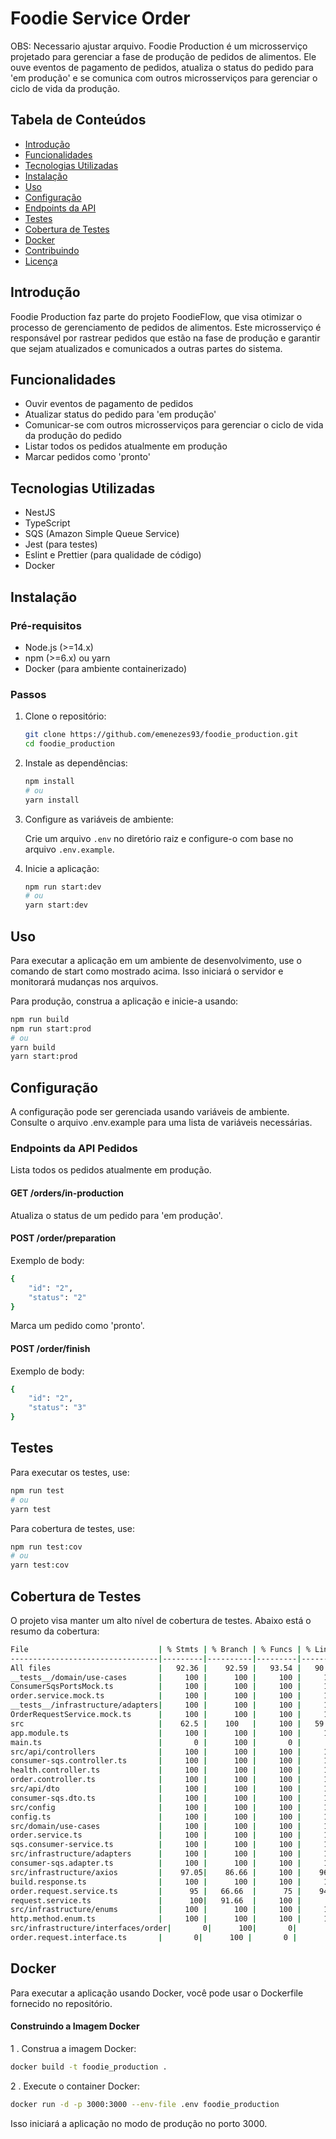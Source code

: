 # Foodie Service Order

OBS: Necessario ajustar arquivo.
Foodie Production é um microsserviço projetado para gerenciar a fase de produção de pedidos de alimentos. Ele ouve eventos de pagamento de pedidos, atualiza o status do pedido para 'em produção' e se comunica com outros microsserviços para gerenciar o ciclo de vida da produção.

## Tabela de Conteúdos

- [Introdução](#introdução)
- [Funcionalidades](#funcionalidades)
- [Tecnologias Utilizadas](#tecnologias-utilizadas)
- [Instalação](#instalação)
- [Uso](#uso)
- [Configuração](#configuração)
- [Endpoints da API](#endpoints-da-api)
- [Testes](#testes)
- [Cobertura de Testes](#cobertura-de-testes)
- [Docker](#docker)
- [Contribuindo](#contribuindo)
- [Licença](#licença)

## Introdução

Foodie Production faz parte do projeto FoodieFlow, que visa otimizar o processo de gerenciamento de pedidos de alimentos. Este microsserviço é responsável por rastrear pedidos que estão na fase de produção e garantir que sejam atualizados e comunicados a outras partes do sistema.

## Funcionalidades

- Ouvir eventos de pagamento de pedidos
- Atualizar status do pedido para 'em produção'
- Comunicar-se com outros microsserviços para gerenciar o ciclo de vida da produção do pedido
- Listar todos os pedidos atualmente em produção
- Marcar pedidos como 'pronto'

## Tecnologias Utilizadas

- NestJS
- TypeScript
- SQS (Amazon Simple Queue Service)
- Jest (para testes)
- Eslint e Prettier (para qualidade de código)
- Docker

## Instalação

### Pré-requisitos

- Node.js (>=14.x)
- npm (>=6.x) ou yarn
- Docker (para ambiente containerizado)

### Passos

1. Clone o repositório:

    ```bash
    git clone https://github.com/emenezes93/foodie_production.git
    cd foodie_production
    ```

2. Instale as dependências:

    ```bash
    npm install
    # ou
    yarn install
    ```

3. Configure as variáveis de ambiente:

    Crie um arquivo `.env` no diretório raiz e configure-o com base no arquivo `.env.example`.

4. Inicie a aplicação:

    ```bash
    npm run start:dev
    # ou
    yarn start:dev
    ```

## Uso

Para executar a aplicação em um ambiente de desenvolvimento, use o comando de start como mostrado acima. Isso iniciará o servidor e monitorará mudanças nos arquivos.

Para produção, construa a aplicação e inicie-a usando:

```bash
npm run build
npm run start:prod
# ou
yarn build
yarn start:prod
```

## Configuração
A configuração pode ser gerenciada usando variáveis de ambiente. Consulte o arquivo .env.example para uma lista de variáveis necessárias.

### Endpoints da API Pedidos

Lista todos os pedidos atualmente em produção.

#### GET /orders/in-production

Atualiza o status de um pedido para 'em produção'.

#### POST /order/preparation

Exemplo de body:
```bash
{
    "id": "2",
    "status": "2"
}
```

Marca um pedido como 'pronto'.

#### POST /order/finish

Exemplo de body:
```bash
{
    "id": "2",
    "status": "3"
}
```

## Testes
Para executar os testes, use:

```bash
npm run test
# ou
yarn test
```
Para cobertura de testes, use:

```bash
npm run test:cov
# ou
yarn test:cov
```

## Cobertura de Testes
O projeto visa manter um alto nível de cobertura de testes. Abaixo está o resumo da cobertura:

```bash
File                             | % Stmts | % Branch | % Funcs | % Lines | Uncovered Line #s
---------------------------------|---------|----------|---------|---------|-------------------
All files                        |   92.36 |    92.59 |   93.54 |   90.9  |
__tests__/domain/use-cases       |     100 |      100 |     100 |     100 |
ConsumerSqsPortsMock.ts          |     100 |      100 |     100 |     100 |
order.service.mock.ts            |     100 |      100 |     100 |     100 |
__tests__/infrastructure/adapters|     100 |      100 |     100 |     100 |
OrderRequestService.mock.ts      |     100 |      100 |     100 |     100 |
src                              |    62.5 |    100   |     100 |   59.09 | 1-22
app.module.ts                    |     100 |      100 |     100 |     100 |
main.ts                          |       0 |      100 |       0 |       0 |
src/api/controllers              |     100 |      100 |     100 |     100 |
consumer-sqs.controller.ts       |     100 |      100 |     100 |     100 |
health.controller.ts             |     100 |      100 |     100 |     100 |
order.controller.ts              |     100 |      100 |     100 |     100 |
src/api/dto                      |     100 |      100 |     100 |     100 |
consumer-sqs.dto.ts              |     100 |      100 |     100 |     100 |
src/config                       |     100 |      100 |     100 |     100 |
config.ts                        |     100 |      100 |     100 |     100 |
src/domain/use-cases             |     100 |      100 |     100 |     100 |
order.service.ts                 |     100 |      100 |     100 |     100 |
sqs.consumer-service.ts          |     100 |      100 |     100 |     100 |
src/infrastructure/adapters      |     100 |      100 |     100 |     100 |
consumer-sqs.adapter.ts          |     100 |      100 |     100 |     100 |
src/infrastructure/axios         |    97.05|    86.66 |     100 |    96.66|
build.response.ts                |     100 |      100 |     100 |     100 |
order.request.service.ts         |      95 |   66.66  |      75 |    94.44| 35
request.service.ts               |      100|   91.66  |     100 |      100| 38
src/infrastructure/enums         |     100 |      100 |     100 |     100 |
http.method.enum.ts              |     100 |      100 |     100 |     100 |
src/infrastructure/interfaces/order|       0|      100|       0|       0 |
order.request.interface.ts       |       0|      100 |       0 |       0 | 1

```

## Docker
Para executar a aplicação usando Docker, você pode usar o Dockerfile fornecido no repositório.

#### Construindo a Imagem Docker
1 . Construa a imagem Docker:

```bash
docker build -t foodie_production .
```
2 . Execute o container Docker:

```bash
docker run -d -p 3000:3000 --env-file .env foodie_production
```

Isso iniciará a aplicação no modo de produção no porto 3000.